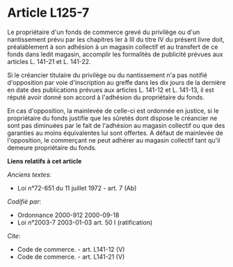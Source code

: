 # Article L125-7

Le propriétaire d'un fonds de commerce grevé du privilège ou d'un nantissement prévu par les chapitres Ier à III du titre IV
du présent livre doit, préalablement à son adhésion à un magasin collectif et au transfert de ce fonds dans ledit magasin,
accomplir les formalités de publicité prévues aux articles L. 141-21 et L. 141-22. 

Si le créancier titulaire du privilège ou du nantissement n'a pas notifié d'opposition par voie d'inscription au greffe dans
les dix jours de la dernière en date des publications prévues aux articles L. 141-12 et L. 141-13, il est réputé avoir donné
son accord à l'adhésion du propriétaire du fonds. 

En cas d'opposition, la mainlevée de celle-ci est ordonnée en justice, si le propriétaire du fonds justifie que les sûretés
dont dispose le créancier ne sont pas diminuées par le fait de l'adhésion au magasin collectif ou que des garanties au moins
équivalentes lui sont offertes. A défaut de mainlevée de l'opposition, le commerçant ne peut adhérer au magasin collectif
tant qu'il demeure propriétaire du fonds.

**Liens relatifs à cet article**

_Anciens textes_:

  - Loi n°72-651 du 11 juillet 1972 - art. 7 (Ab)

_Codifié par_:

  - Ordonnance 2000-912 2000-09-18
  - Loi n°2003-7 2003-01-03 art. 50 I (ratification)

_Cite_:

  - Code de commerce. - art. L141-12 (V)
  - Code de commerce. - art. L141-21 (V)
